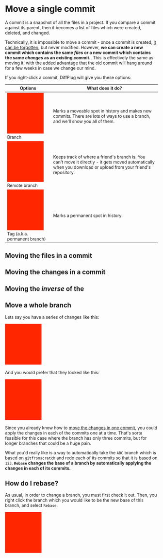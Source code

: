 # Move a single commit

A commit is a snapshot of all the files in a project.  If you compare a commit against its parent, then it becomes a list of files which were created, deleted, and changed.

Technically, it is impossible to move a commit - once a commit is created, [it can be forgotten](../Branches/Reflog.html#Deleted), but never modified.  However, **we can create a new commit which contains the same *files* or a new commit which contains the same *changes* as an existing commit.**.  This is effectively the same as moving it, with the added advantage that the old commit will hang around for a few weeks in case we change our mind.

If you right-click a commit, DiffPlug will give you these options:

| Options     | What does it do?            |
|--                                |--                           |
| ![Apply files](TODO.png) Branch | Marks a moveable spot in history and makes new commits. There are lots of ways to use a branch, and we'll show you all of them. |
| ![Remote branch](TODO.png) Remote branch | Keeps track of where a friend's branch is. You can't move it directly - it gets moved automatically when you download or upload from your friend's repository. |
| ![Tags](TODO.png) Tag (a.k.a. permanent branch) | Marks a permanent spot in history.   |


## Moving the files in a commit

## Moving the changes in a commit

## Moving the *inverse* of the

## Move a whole branch

Lets say you have a series of changes like this:

![Branch before rebasing](TODO.png)

And you would prefer that they looked like this:

![Branch after rebasing](TODO.png)

Since you already know how to [move the changes in one commit](../Commit.html#dslkjfhsa), you could apply the changes in each of the commits one at a time.  That's sorta feasible for this case where the branch has only three commits, but for longer branches that could be a huge pain.

What you'd really like is a way to automatically take the `ABC` branch which is based on `gitfromscratch` and redo each of its commits so that it is based on `123`.  **`Rebase` changes the base of a branch by automatically applying the changes in each of its commits.**

## How do I rebase?

As usual, in order to change a branch, you must first check it out.  Then, you right click the branch which you would like to be the new base of this branch, and select `Rebase`.

![Branch after rebasing](TODO.png)
